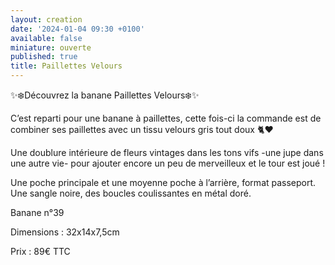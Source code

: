 ```yaml
---
layout: creation
date: '2024-01-04 09:30 +0100'
available: false
miniature: ouverte
published: true
title: Paillettes Velours
---
```

✨❄️Découvrez la banane Paillettes Velours❄️✨

C’est reparti pour une banane à paillettes, cette fois-ci la commande est de combiner ses paillettes avec un tissu velours gris tout doux 🐈♥️

Une doublure intérieure de fleurs vintages dans les tons vifs -une jupe dans une autre vie- pour ajouter encore un peu de merveilleux et le tour est joué ! 

Une poche principale et une moyenne poche à l’arrière, format passeport.
Une sangle noire, des boucles coulissantes en métal doré.

Banane n°39

Dimensions : 32x14x7,5cm

Prix : 89€ TTC
